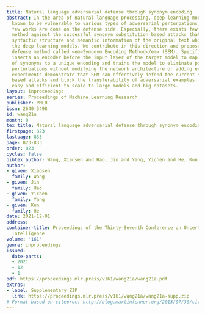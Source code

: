 ```yaml
---
title: Natural language adversarial defense through synonym encoding
abstract: In the area of natural language processing, deep learning models are recently
  known to be vulnerable to various types of adversarial perturbations, but relatively
  few works are done on the defense side. Especially, there exists few effective defense
  method against the successful synonym substitution based attacks that preserve the
  syntactic structure and semantic information of the original text while fooling
  the deep learning models. We contribute in this direction and propose a novel adversarial
  defense method called <em>Synonym Encoding Method</em> (SEM). Specifically, SEM
  inserts an encoder before the input layer of the target model to map each cluster
  of synonyms to a unique encoding and trains the model to eliminate possible adversarial
  perturbations without modifying the network architecture or adding extra data. Extensive
  experiments demonstrate that SEM can effectively defend the current synonym substitution
  based attacks and block the transferability of adversarial examples. SEM is also
  easy and efficient to scale to large models and big datasets.
layout: inproceedings
series: Proceedings of Machine Learning Research
publisher: PMLR
issn: 2640-3498
id: wang21a
month: 0
tex_title: Natural language adversarial defense through synonym encoding
firstpage: 823
lastpage: 833
page: 823-833
order: 823
cycles: false
bibtex_author: Wang, Xiaosen and Hao, Jin and Yang, Yichen and He, Kun
author:
- given: Xiaosen
  family: Wang
- given: Jin
  family: Hao
- given: Yichen
  family: Yang
- given: Kun
  family: He
date: 2021-12-01
address:
container-title: Proceedings of the Thirty-Seventh Conference on Uncertainty in Artificial
  Intelligence
volume: '161'
genre: inproceedings
issued:
  date-parts:
  - 2021
  - 12
  - 1
pdf: https://proceedings.mlr.press/v161/wang21a/wang21a.pdf
extras:
- label: Supplementary ZIP
  link: https://proceedings.mlr.press/v161/wang21a/wang21a-supp.zip
# Format based on citeproc: http://blog.martinfenner.org/2013/07/30/citeproc-yaml-for-bibliographies/
---
```

